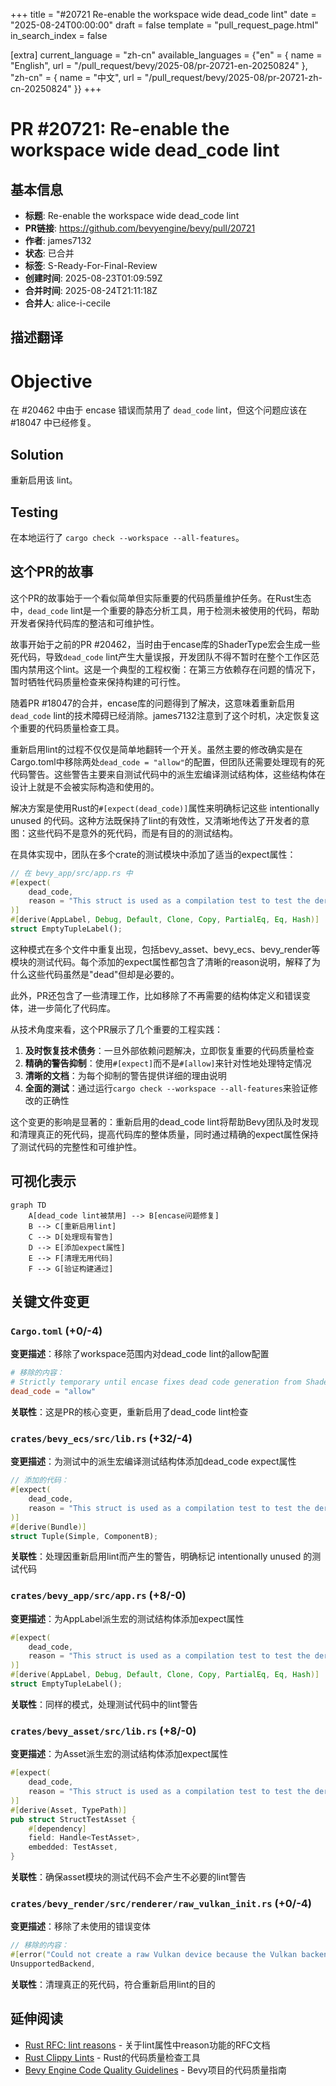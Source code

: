 +++
title = "#20721 Re-enable the workspace wide dead_code lint"
date = "2025-08-24T00:00:00"
draft = false
template = "pull_request_page.html"
in_search_index = false

[extra]
current_language = "zh-cn"
available_languages = {"en" = { name = "English", url = "/pull_request/bevy/2025-08/pr-20721-en-20250824" }, "zh-cn" = { name = "中文", url = "/pull_request/bevy/2025-08/pr-20721-zh-cn-20250824" }}
+++

# PR #20721: Re-enable the workspace wide dead_code lint

## 基本信息
- **标题**: Re-enable the workspace wide dead_code lint
- **PR链接**: https://github.com/bevyengine/bevy/pull/20721
- **作者**: james7132
- **状态**: 已合并
- **标签**: S-Ready-For-Final-Review
- **创建时间**: 2025-08-23T01:09:59Z
- **合并时间**: 2025-08-24T21:11:18Z
- **合并人**: alice-i-cecile

## 描述翻译
# Objective
在 #20462 中由于 encase 错误而禁用了 `dead_code` lint，但这个问题应该在 #18047 中已经修复。

## Solution
重新启用该 lint。

## Testing
在本地运行了 `cargo check --workspace --all-features`。

## 这个PR的故事

这个PR的故事始于一个看似简单但实际重要的代码质量维护任务。在Rust生态中，`dead_code` lint是一个重要的静态分析工具，用于检测未被使用的代码，帮助开发者保持代码库的整洁和可维护性。

故事开始于之前的PR #20462，当时由于encase库的ShaderType宏会生成一些死代码，导致`dead_code` lint产生大量误报，开发团队不得不暂时在整个工作区范围内禁用这个lint。这是一个典型的工程权衡：在第三方依赖存在问题的情况下，暂时牺牲代码质量检查来保持构建的可行性。

随着PR #18047的合并，encase库的问题得到了解决，这意味着重新启用`dead_code` lint的技术障碍已经消除。james7132注意到了这个时机，决定恢复这个重要的代码质量检查工具。

重新启用lint的过程不仅仅是简单地翻转一个开关。虽然主要的修改确实是在Cargo.toml中移除两处`dead_code = "allow"`的配置，但团队还需要处理现有的死代码警告。这些警告主要来自测试代码中的派生宏编译测试结构体，这些结构体在设计上就是不会被实际构造和使用的。

解决方案是使用Rust的`#[expect(dead_code)]`属性来明确标记这些 intentionally unused 的代码。这种方法既保持了lint的有效性，又清晰地传达了开发者的意图：这些代码不是意外的死代码，而是有目的的测试结构。

在具体实现中，团队在多个crate的测试模块中添加了适当的expect属性：

```rust
// 在 bevy_app/src/app.rs 中
#[expect(
    dead_code,
    reason = "This struct is used as a compilation test to test the derive macros, and as such is intentionally never constructed."
)]
#[derive(AppLabel, Debug, Default, Clone, Copy, PartialEq, Eq, Hash)]
struct EmptyTupleLabel();
```

这种模式在多个文件中重复出现，包括bevy_asset、bevy_ecs、bevy_render等模块的测试代码。每个添加的expect属性都包含了清晰的reason说明，解释了为什么这些代码虽然是"dead"但却是必要的。

此外，PR还包含了一些清理工作，比如移除了不再需要的结构体定义和错误变体，进一步简化了代码库。

从技术角度来看，这个PR展示了几个重要的工程实践：
1. **及时恢复技术债务**：一旦外部依赖问题解决，立即恢复重要的代码质量检查
2. **精确的警告抑制**：使用`#[expect]`而不是`#[allow]`来针对性地处理特定情况
3. **清晰的文档**：为每个抑制的警告提供详细的理由说明
4. **全面的测试**：通过运行`cargo check --workspace --all-features`来验证修改的正确性

这个变更的影响是显著的：重新启用的dead_code lint将帮助Bevy团队及时发现和清理真正的死代码，提高代码库的整体质量，同时通过精确的expect属性保持了测试代码的完整性和可维护性。

## 可视化表示

```mermaid
graph TD
    A[dead_code lint被禁用] --> B[encase问题修复]
    B --> C[重新启用lint]
    C --> D[处理现有警告]
    D --> E[添加expect属性]
    E --> F[清理无用代码]
    F --> G[验证构建通过]
```

## 关键文件变更

### `Cargo.toml` (+0/-4)
**变更描述**：移除了workspace范围内对dead_code lint的allow配置
```toml
# 移除的内容：
# Strictly temporary until encase fixes dead code generation from ShaderType macros
dead_code = "allow"
```
**关联性**：这是PR的核心变更，重新启用了dead_code lint检查

### `crates/bevy_ecs/src/lib.rs` (+32/-4)
**变更描述**：为测试中的派生宏编译测试结构体添加dead_code expect属性
```rust
// 添加的代码：
#[expect(
    dead_code,
    reason = "This struct is used as a compilation test to test the derive macros, and as such is intentionally never constructed."
)]
#[derive(Bundle)]
struct Tuple(Simple, ComponentB);
```
**关联性**：处理因重新启用lint而产生的警告，明确标记 intentionally unused 的测试代码

### `crates/bevy_app/src/app.rs` (+8/-0)
**变更描述**：为AppLabel派生宏的测试结构体添加expect属性
```rust
#[expect(
    dead_code,
    reason = "This struct is used as a compilation test to test the derive macros, and as such is intentionally never constructed."
)]
#[derive(AppLabel, Debug, Default, Clone, Copy, PartialEq, Eq, Hash)]
struct EmptyTupleLabel();
```
**关联性**：同样的模式，处理测试代码中的lint警告

### `crates/bevy_asset/src/lib.rs` (+8/-0)
**变更描述**：为Asset派生宏的测试结构体添加expect属性
```rust
#[expect(
    dead_code,
    reason = "This struct is used as a compilation test to test the derive macros, and as such is intentionally never constructed."
)]
#[derive(Asset, TypePath)]
pub struct StructTestAsset {
    #[dependency]
    field: Handle<TestAsset>,
    embedded: TestAsset,
}
```
**关联性**：确保asset模块的测试代码不会产生不必要的lint警告

### `crates/bevy_render/src/renderer/raw_vulkan_init.rs` (+0/-4)
**变更描述**：移除了未使用的错误变体
```rust
// 移除的内容：
#[error("Could not create a raw Vulkan device because the Vulkan backend is not supported")]
UnsupportedBackend,
```
**关联性**：清理真正的死代码，符合重新启用lint的目的

## 延伸阅读

- [Rust RFC: lint reasons](https://github.com/rust-lang/rfcs/blob/master/text/2383-lint-reasons.md) - 关于lint属性中reason功能的RFC文档
- [Rust Clippy Lints](https://doc.rust-lang.org/stable/clippy/) - Rust的代码质量检查工具
- [Bevy Engine Code Quality Guidelines](https://github.com/bevyengine/bevy/blob/main/CODEQUALITY.md) - Bevy项目的代码质量指南
